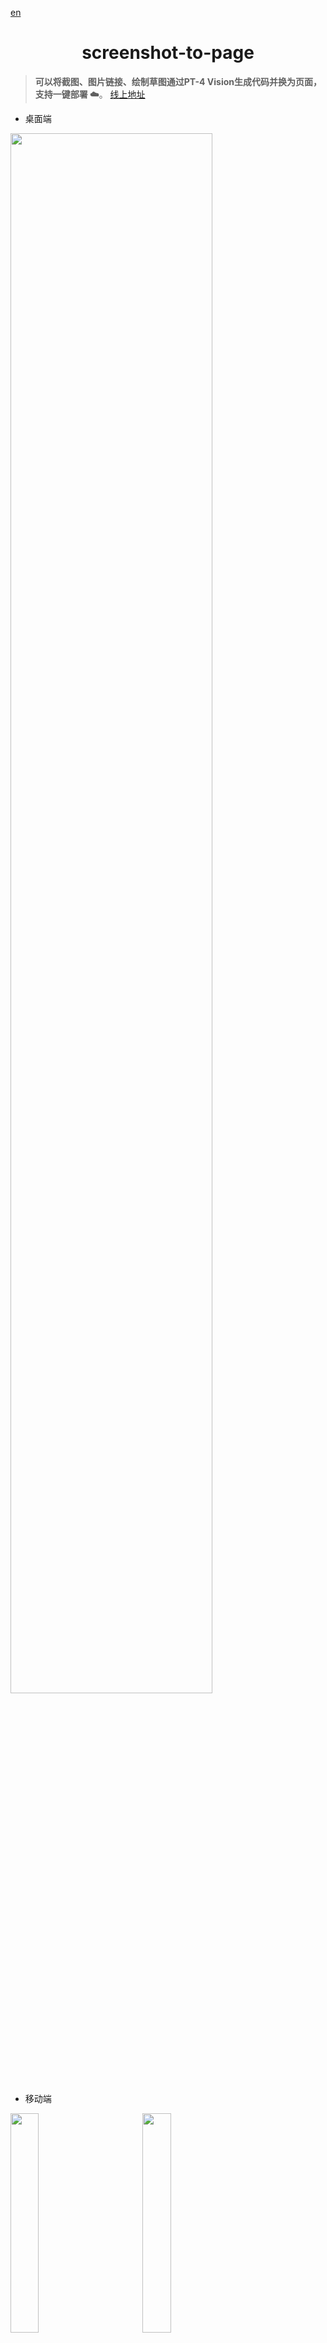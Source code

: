 [en](./readme-en.md)
<h1 align="center">screenshot-to-page</h1>

> **可以将截图、图片链接、绘制草图通过PT-4 Vision生成代码并换为页面，支持一键部署 ☁️**。 [线上地址](https://screenshot-to-page.vercel.app/)

+ 桌面端

<img src="https://cdn.glitch.global/fd139a45-4a65-41b6-9634-41617ab20cdc/586ef762-ee50-429e-9aa2-e2d3ab65be7e.image.png?v=1703213201822" width="80%" />

+ 移动端

<img src="https://cdn.glitch.global/fd139a45-4a65-41b6-9634-41617ab20cdc/267ca2d1-b7e6-42ab-8713-7c22fd829747.image.png?v=1703214760406" width="30%" align="center"/><span>&nbsp;&nbsp;&nbsp;&nbsp;&nbsp;&nbsp;➡️&nbsp;&nbsp;&nbsp;&nbsp;&nbsp;&nbsp;</span><img src="https://cdn.glitch.global/fd139a45-4a65-41b6-9634-41617ab20cdc/27148080-fb45-420d-835b-0f5edf978a40.image.png?v=1703214823811" width="30%" align="center"/>

## 里程碑 🌊
- 使用nexjs进行了完全的重构，支持多个云平台简单部署。
	
## 区别 🏄🏿‍♂️
+ 更加适合js/ts技术栈开发人员快速上手。
+ 免费的无服务器的云平台部署。
+ 支持excalidraw绘制。

## 计划 🌄
+ 实现代码沙箱，支持现代化、工程化的编码方式 （很快就会到来啦，代码基本已经完成）。
+ 实现局部修改更新，类似V0。
+ i18n

## 部署 🪤
### docker 
``` sh
docker run -p  3000:3000 jadenxiong/screenshot-to-page
```
### vercel
+ 点击右侧按钮开始部署：![Deploy with Vercel](https://vercel.com/button)
+ 部署完毕后，即可开始使用；
+ （可选）[绑定自定义域名](https://vercel.com/docs/concepts/projects/domains/add-a-domain)：Vercel 分配的域名 DNS 在某些区域被污染了，绑定自定义域名即可直连。
 
## 开发者 💪
``` sh
# pnpm
pnpm i；
pnpm dev；
```
``` sh
# yarn
yarn；
yarn dev；
```
## 感谢 🙏
+ 原仓库: [screenshot-to-code](https://github.com/abi/screenshot-to-code/blob/main/README.md) 
+ fork仓库: [ant-codeAI](https://github.com/sparrow-js/ant-codeAI) 
## 相关 🌲
+ [local-mk-editor-in-browser](https://github.com/Mrxyy/local-mk-editor-in-browser) 👷
+ [chat-query](https://github.com/Mrxyy/chat-query.git) 📖
